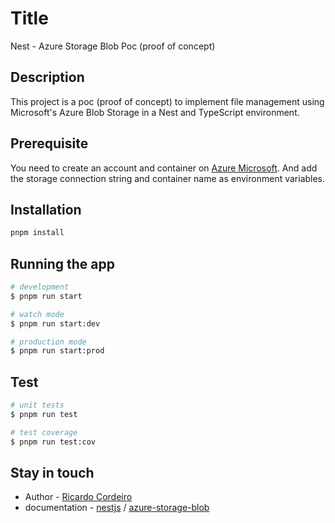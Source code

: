 # Title

Nest - Azure Storage Blob Poc (proof of concept)

## Description

This project is a poc (proof of concept) to implement file management using Microsoft's Azure Blob Storage in a Nest and TypeScript environment.

## Prerequisite

You need to create an account and container on [Azure Microsoft](https://azure.microsoft.com/en-us/free/). And add the storage connection string and container name as environment variables.

## Installation

```bash
pnpm install
```

## Running the app

```bash
# development
$ pnpm run start

# watch mode
$ pnpm run start:dev

# production mode
$ pnpm run start:prod
```

## Test

```bash
# unit tests
$ pnpm run test

# test coverage
$ pnpm run test:cov
```

## Stay in touch

- Author - [Ricardo Cordeiro](https://github.com/ricardocordeiro92)
- documentation - [nestjs](https://nestjs.com/) / [azure-storage-blob](https://learn.microsoft.com/en-us/azure/storage/blobs//)
